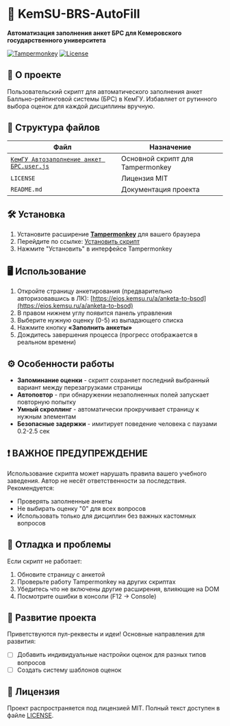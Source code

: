 # 🚀 KemSU-BRS-AutoFill

**Автоматизация заполнения анкет БРС для Кемеровского государственного университета**

[![Tampermonkey](https://img.shields.io/badge/Tampermonkey-required-darkred)](https://www.tampermonkey.net/)
[![License](https://img.shields.io/github/license/fleef-ru/KemSU-BRS-AutoFill)](LICENSE)

## 📌 О проекте
Пользовательский скрипт для автоматического заполнения анкет Балльно-рейтинговой системы (БРС) в КемГУ. Избавляет от рутинного выбора оценок для каждой дисциплины вручную.

## 📂 Структура файлов
| Файл | Назначение |
|------|------------|
| [`КемГУ Автозаполнение анкет БРС.user.js`](https://github.com/fleef-ru/KemSU-BRS-AutoFill/raw/refs/heads/main/%D0%9A%D0%B5%D0%BC%D0%93%D0%A3%20%D0%90%D0%B2%D1%82%D0%BE%D0%B7%D0%B0%D0%BF%D0%BE%D0%BB%D0%BD%D0%B5%D0%BD%D0%B8%D0%B5%20%D0%B0%D0%BD%D0%BA%D0%B5%D1%82%20%D0%91%D0%A0%D0%A1.user.js) | Основной скрипт для Tampermonkey |
| `LICENSE` | Лицензия MIT |
| `README.md` | Документация проекта |

## 🛠 Установка
1. Установите расширение **[Tampermonkey](https://www.tampermonkey.net/)** для вашего браузера
2. Перейдите по ссылке: [Установить скрипт](https://github.com/fleef-ru/KemSU-BRS-AutoFill/raw/refs/heads/main/%D0%9A%D0%B5%D0%BC%D0%93%D0%A3%20%D0%90%D0%B2%D1%82%D0%BE%D0%B7%D0%B0%D0%BF%D0%BE%D0%BB%D0%BD%D0%B5%D0%BD%D0%B8%D0%B5%20%D0%B0%D0%BD%D0%BA%D0%B5%D1%82%20%D0%91%D0%A0%D0%A1.user.jss)
3. Нажмите "Установить" в интерфейсе Tampermonkey

## 🖥 Использование
1. Откройте страницу анкетирования (предварительно авторизовавшись в ЛК): [https://eios.kemsu.ru/a/anketa-to-bsod](https://eios.kemsu.ru/a/anketa-to-bsod)
2. В правом нижнем углу появится панель управления
3. Выберите нужную оценку (0-5) из выпадающего списка
4. Нажмите кнопку **«Заполнить анкеты»**
5. Дождитесь завершения процесса (прогресс отображается в реальном времени)

## ⚙️ Особенности работы
- **Запоминание оценки** - скрипт сохраняет последний выбранный вариант между перезагрузками страницы
- **Автоповтор** - при обнаружении незаполненных полей запускает повторную попытку
- **Умный скроллинг** - автоматически прокручивает страницу к нужным элементам
- **Безопасные задержки** - имитирует поведение человека с паузами 0.2-2.5 сек

## ❗ ВАЖНОЕ ПРЕДУПРЕЖДЕНИЕ
Использование скрипта может нарушать правила вашего учебного заведения. Автор не несёт ответственности за последствия. Рекомендуется:
- Проверять заполненные анкеты
- Не выбирать оценку "0" для всех вопросов
- Использовать только для дисциплин без важных кастомных вопросов

## 🐛 Отладка и проблемы
Если скрипт не работает:
1. Обновите страницу с анкетой
2. Проверьте работу Tampermonkey на других скриптах
3. Убедитесь что не включены другие расширения, влияющие на DOM
4. Посмотрите ошибки в консоли (F12 → Console)

## 🤝 Развитие проекта
Приветствуются пул-реквесты и идеи! Основные направления для развития:
- [ ] Добавить индивидуальные настройки оценок для разных типов вопросов
- [ ] Создать систему шаблонов оценок

## 📄 Лицензия
Проект распространяется под лицензией MIT. Полный текст доступен в файле [LICENSE](LICENSE).
